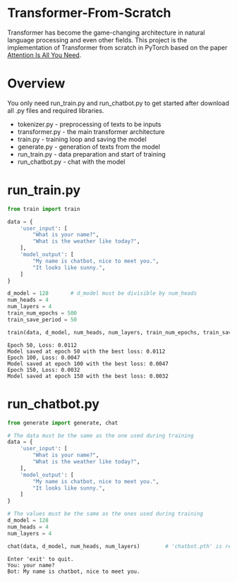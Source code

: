 # Transformer-From-Scratch
Transformer has become the game-changing architecture in natural language processing and even other fields. This project is the implementation of Transformer from scratch in PyTorch based on the paper [Attention Is All You Need](https://proceedings.neurips.cc/paper_files/paper/2017/file/3f5ee243547dee91fbd053c1c4a845aa-Paper.pdf).

# Overview
You only need run_train.py and run_chatbot.py to get started after download all .py files and required libraries.
- tokenizer.py - preprocessing of texts to be inputs
- transformer.py - the main transformer architecture
- train.py - training loop and saving the model
- generate.py - generation of texts from the model
- run_train.py - data preparation and start of training
- run_chatbot.py - chat with the model

# run_train.py
```python
from train import train

data = {
    'user_input': [
        "What is your name?",
        "What is the weather like today?",
    ],
    'model_output': [
        "My name is chatbot, nice to meet you.",
        "It looks like sunny.",
    ]
}

d_model = 128       # d_model must be divisible by num_heads
num_heads = 4
num_layers = 4
train_num_epochs = 500
train_save_period = 50

train(data, d_model, num_heads, num_layers, train_num_epochs, train_save_period)
```
```text
Epoch 50, Loss: 0.0112
Model saved at epoch 50 with the best loss: 0.0112
Epoch 100, Loss: 0.0047
Model saved at epoch 100 with the best loss: 0.0047
Epoch 150, Loss: 0.0032
Model saved at epoch 150 with the best loss: 0.0032
```

# run_chatbot.py
```python
from generate import generate, chat

# The data must be the same as the one used during training
data = {
    'user_input': [
        "What is your name?",
        "What is the weather like today?",
    ],
    'model_output': [
        "My name is chatbot, nice to meet you.",
        "It looks like sunny.",
    ]
}

# The values must be the same as the ones used during training
d_model = 128
num_heads = 4
num_layers = 4

chat(data, d_model, num_heads, num_layers)        # 'chatbot.pth' is required to run
```
```text
Enter 'exit' to quit.
You: your name?
Bot: My name is chatbot, nice to meet you.
```
